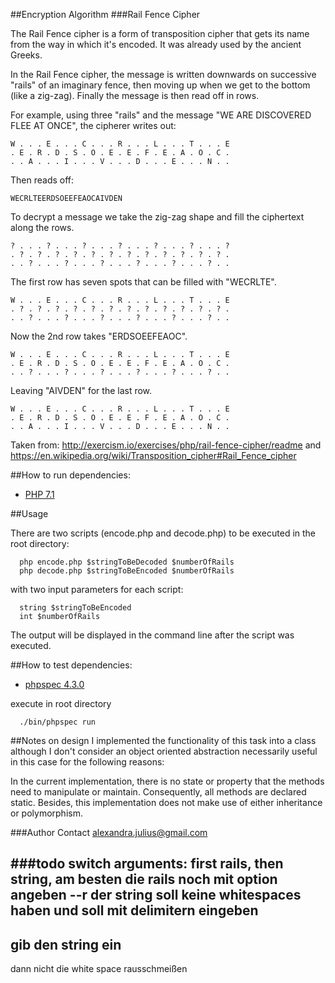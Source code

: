 ##Encryption Algorithm
###Rail Fence Cipher

The Rail Fence cipher is a form of transposition cipher that gets its name from the way in which it's encoded. It was already used by the ancient Greeks.

In the Rail Fence cipher, the message is written downwards on successive "rails" of an imaginary fence, then moving up when we get to the bottom (like a zig-zag). Finally the message is then read off in rows.

For example, using three "rails" and the message "WE ARE DISCOVERED FLEE AT ONCE", the cipherer writes out:
```
W . . . E . . . C . . . R . . . L . . . T . . . E
. E . R . D . S . O . E . E . F . E . A . O . C .
. . A . . . I . . . V . . . D . . . E . . . N . .
```

Then reads off:
```
WECRLTEERDSOEEFEAOCAIVDEN
```

To decrypt a message we take the zig-zag shape and fill the ciphertext along the rows.
```
? . . . ? . . . ? . . . ? . . . ? . . . ? . . . ?
. ? . ? . ? . ? . ? . ? . ? . ? . ? . ? . ? . ? .
. . ? . . . ? . . . ? . . . ? . . . ? . . . ? . .
```
The first row has seven spots that can be filled with "WECRLTE".
```
W . . . E . . . C . . . R . . . L . . . T . . . E
. ? . ? . ? . ? . ? . ? . ? . ? . ? . ? . ? . ? .
. . ? . . . ? . . . ? . . . ? . . . ? . . . ? . .
```
Now the 2nd row takes "ERDSOEEFEAOC".
```
W . . . E . . . C . . . R . . . L . . . T . . . E
. E . R . D . S . O . E . E . F . E . A . O . C .
. . ? . . . ? . . . ? . . . ? . . . ? . . . ? . .
```
Leaving "AIVDEN" for the last row.
```
W . . . E . . . C . . . R . . . L . . . T . . . E
. E . R . D . S . O . E . E . F . E . A . O . C .
. . A . . . I . . . V . . . D . . . E . . . N . .
```

Taken from:
http://exercism.io/exercises/php/rail-fence-cipher/readme
and
https://en.wikipedia.org/wiki/Transposition_cipher#Rail_Fence_cipher

##How to run
dependencies:

* [PHP 7.1](http://php.net/downloads.php)

##Usage

There are two scripts (encode.php and decode.php) to be executed in the root directory:
      
      php encode.php $stringToBeDecoded $numberOfRails
      php decode.php $stringToBeEncoded $numberOfRails

with two input parameters for each script:
       
      string $stringToBeEncoded
      int $numberOfRails

The output will be displayed in the command line after the script was executed.

##How to test
dependencies:

* [phpspec 4.3.0](http://www.phpspec.net/en/stable/)

execute in root directory
      
      ./bin/phpspec run

##Notes on design
I implemented the functionality of this task into a class although I don't consider an object oriented abstraction necessarily useful in this case for the following reasons:

In the current implementation, there is no state or property that the methods need to manipulate or maintain. 
Consequently, all methods are declared static. Besides, this implementation does not make use of either inheritance or polymorphism.

###Author Contact
[alexandra.julius@gmail.com](mailto:alexandra.julius@gmail.com)

###todo
switch arguments: first rails, then string, am besten
die rails noch mit option angeben --r 
der string soll keine whitespaces haben und soll
mit delimitern eingeben 
-
gib den string ein
-
dann nicht die white space rausschmeißen
